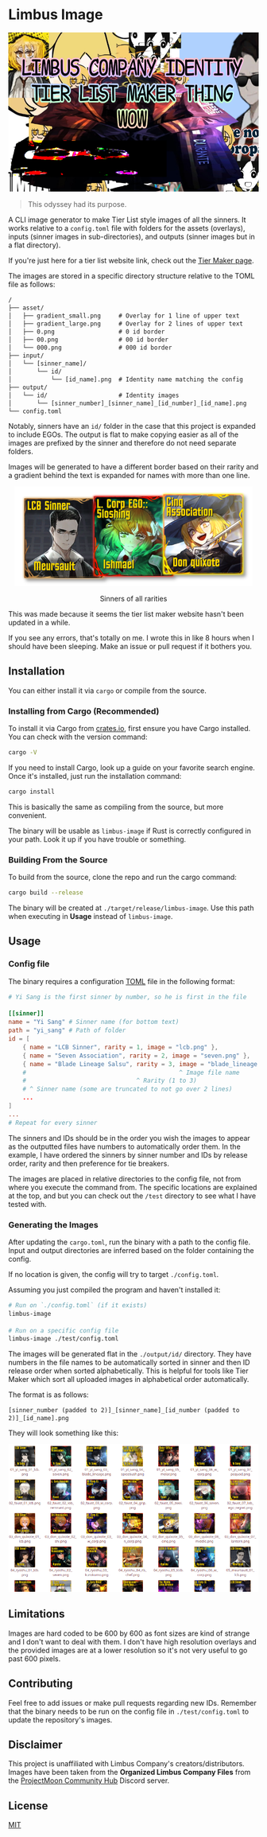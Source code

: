 # Limbus Image

<p align="center">
    <img src="./img/limbus-image-image.png" alt="" height="320" />
</p>

> This odyssey had its purpose.

A CLI image generator to make Tier List style images of all the sinners. It
works relative to a `config.toml` file with folders for the assets (overlays),
inputs (sinner images in sub-directories), and outputs (sinner images but in a
flat directory).

If you're just here for a tier list website link, check out the [Tier Maker page](https://tiermaker.com/create/limbus-company-identities-16617387).

The images are stored in a specific directory structure relative to the TOML
file as follows:

```text
/
├── asset/
│   ├── gradient_small.png     # Overlay for 1 line of upper text
│   ├── gradient_large.png     # Overlay for 2 lines of upper text
│   ├── 0.png                  # 0 id border
│   ├── 00.png                 # 00 id border
│   └── 000.png                # 000 id border
├── input/
│   └── [sinner_name]/
│       └── id/
│           └── [id_name].png  # Identity name matching the config
├── output/
│   └── id/                    # Identity images
│       └── [sinner_number]_[sinner_name]_[id_number]_[id_name].png
└── config.toml
```

Notably, sinners have an `id/` folder in the case that this project is expanded
to include EGOs. The output is flat to make copying easier as all of the images
are prefixed by the sinner and therefore do not need separate folders.

Images will be generated to have a different border based on their rarity and a
gradient behind the text is expanded for names with more than one line.

<div align="center">
    <img src="./img/limbus-image-preview-smaller.png" alt="" />
</div>
<p align="center">Sinners of all rarities</p>

This was made because it seems the tier list maker website hasn't been updated
in a while.

If you see any errors, that's totally on me. I wrote this in like 8 hours when I
should have been sleeping. Make an issue or pull request if it bothers you.

## Installation

You can either install it via `cargo` or compile from the source.

### Installing from Cargo (Recommended)

To install it via Cargo from [crates.io](https://crates.io/), first ensure you
have Cargo installed. You can check with the version command:

```bash
cargo -V
```

If you need to install Cargo, look up a guide on your favorite search engine.
Once it's installed, just run the installation command:

```bash
cargo install
```

This is basically the same as compiling from the source, but more convenient.

The binary will be usable as `limbus-image` if Rust is correctly configured in
your path. Look it up if you have trouble or something.

### Building From the Source

To build from the source, clone the repo and run the cargo command:

```bash
cargo build --release
```

The binary will be created at `./target/release/limbus-image`. Use this path
when executing in **Usage** instead of `limbus-image`.

## Usage

### Config file

The binary requires a configuration [TOML](https://toml.io/en/) file in the
following format:

```toml
# Yi Sang is the first sinner by number, so he is first in the file

[[sinner]]
name = "Yi Sang" # Sinner name (for bottom text)
path = "yi_sang" # Path of folder
id = [
    { name = "LCB Sinner", rarity = 1, image = "lcb.png" },
    { name = "Seven Association", rarity = 2, image = "seven.png" },
    { name = "Blade Lineage Salsu", rarity = 3, image = "blade_lineage.png" },
    #                                           ^ Image file name
    #                               ^ Rarity (1 to 3)
    # ^ Sinner name (some are truncated to not go over 2 lines)
    ...
]
...
# Repeat for every sinner
```

The sinners and IDs should be in the order you wish the images to appear as the
outputted files have numbers to automatically order them. In the example, I have
ordered the sinners by sinner number and IDs by release order, rarity and then
preference for tie breakers.

The images are placed in relative directories to the config file, not from where
you execute the command from. The specific locations are explained at the top,
and but you can check out the `/test` directory to see what I have tested with.

### Generating the Images

After updating the `cargo.toml`, run the binary with a path to the config file.
Input and output directories are inferred based on the folder containing the
config.

If no location is given, the config will try to target `./config.toml`.

Assuming you just compiled the program and haven't installed it:

```bash
# Run on `./config.toml` (if it exists)
limbus-image

# Run on a specific config file
limbus-image ./test/config.toml
```

The images will be generated flat in the `./output/id/` directory. They have
numbers in the file names to be automatically sorted in sinner and then ID
release order when sorted alphabetically. This is helpful for tools like Tier
Maker which sort all uploaded images in alphabetical order automatically.

The format is as follows:

```text
[sinner_number (padded to 2)]_[sinner_name]_[id_number (padded to 2)]_[id_name].png
```

They will look something like this:

<p align="center">
    <img src="./img/sinner-names-in-explorer.png" alt="sinner images in a file explorer"/>
</p>

## Limitations

Images are hard coded to be 600 by 600 as font sizes are kind of strange and I
don't want to deal with them. I don't have high resolution overlays and the
provided images are at a lower resolution so it's not very useful to go past
600 pixels.

## Contributing

Feel free to add issues or make pull requests regarding new IDs. Remember that
the binary needs to be run on the config file in `./test/config.toml` to update
the repository's images.

## Disclaimer

This project is unaffiliated with Limbus Company's creators/distributors. Images
have been taken from the **Organized Limbus Company Files** from the
[ProjectMoon Community Hub](https://discord.gg/pmooncommunityfanhub) Discord
server.

## License

[MIT](https://choosealicense.com/licenses/mit/)
